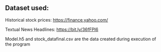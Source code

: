 ## Dataset used:


Historical stock prices: https://finance.yahoo.com/


Textual News Headlines: https://bit.ly/36fFPI6



Model.h5 and stock_datafinal.csv are the data created during execution of the program
